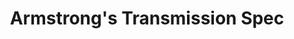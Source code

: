 ---
title: "Armstrong's Transmission Spec"
url: /forney/armstrongs-transmission-spec/
shop: Autowerkstatt
---